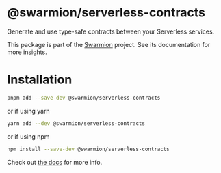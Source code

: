 # @swarmion/serverless-contracts

Generate and use type-safe contracts between your Serverless services.

This package is part of the [Swarmion](https://www.swarmion.dev) project. See its documentation for more insights.

# Installation

```bash
pnpm add --save-dev @swarmion/serverless-contracts
```

or if using yarn

```bash
yarn add --dev @swarmion/serverless-contracts
```

or if using npm

```bash
npm install --save-dev @swarmion/serverless-contracts
```

Check out [the docs](https://www.swarmion.dev/docs/how-to-guides/use-serverless-contracts/) for more info.
